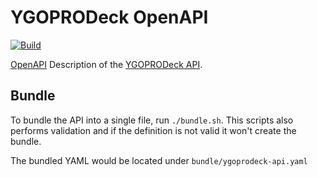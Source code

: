 # YGOPRODeck OpenAPI
[![Build](https://github.com/magicDGS-gaming/ygoprodeck-openapi/actions/workflows/build.yml/badge.svg?branch=main)](
https://github.com/magicDGS-gaming/ygoprodeck-openapi/actions/workflows/build.yml?query=branch%3Amain)

[OpenAPI](https://www.openapis.org/) Description of the [YGOPRODeck API](https://ygoprodeck.com/api-guide/).

## Bundle
 

To bundle the API into a single file, run `./bundle.sh`.
This scripts also performs validation and if the definition is not valid it won't create the bundle.

The bundled YAML would be located under `bundle/ygoprodeck-api.yaml`
